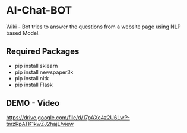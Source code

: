 # AI-Chat-BOT

Wiki - Bot tries to answer the questions from a website page using NLP based Model.


## Required Packages
- pip install sklearn
- pip install newspaper3k
- pip install nltk
- pip install Flask

## DEMO - Video
https://drive.google.com/file/d/17pAXc4z2U6LwP-tmzRpATK1kwZJ2hajL/view
